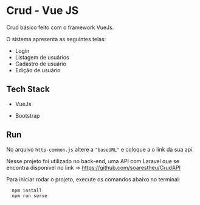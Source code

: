 
# Crud - Vue JS

Crud básico feito com o framework VueJs.

O sistema apresenta as seguintes telas:

- Login
- Listagem de usuários
- Cadastro de usuário
- Edição de usuário

## Tech Stack

- VueJs

- Bootstrap




## Run

No arquivo ```http-common.js``` altere a ```"baseURL"``` e coloque a o link da sua api.

Nesse projeto foi utilizado no back-end, uma API com Laravel que se encontra disponivel no link -> https://github.com/soarestheu/CrudAPI

Para iniciar rodar o projeto, execute os comandos abaixo no terminal:
```bash
  npm install
  npm run serve
```
    
